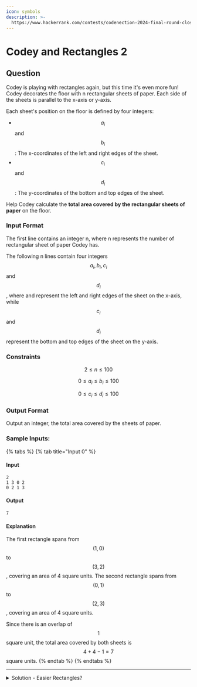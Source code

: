 ```yaml
---
icon: symbols
description: >-
  https://www.hackerrank.com/contests/codenection-2024-final-round-closed-category/challenges/cn24-19
---
```


# Codey and Rectangles 2

## Question

Codey is playing with rectangles again, but this time it's even more fun! Codey decorates the floor with n rectangular sheets of paper. Each side of the sheets is parallel to the x-axis or y-axis.

Each sheet's position on the floor is defined by four integers:

* $$a_i$$ and $$b_i$$: The x-coordinates of the left and right edges of the sheet.
* $$c_i$$ and $$d_i$$: The y-coordinates of the bottom and top edges of the sheet.

Help Codey calculate the **total area covered by the rectangular sheets of paper** on the floor.

### Input Format

The first line contains an integer n, where n represents the number of rectangular sheet of paper Codey has.

The following n lines contain four integers $$a_i,b_i,c_i$$ and $$d_i$$, where and represent the left and right edges of the sheet on the x-axis, while $$c_i$$ and $$d_i$$ represent the bottom and top edges of the sheet on the y-axis.

### Constraints

$$
2 \le n \le 100
$$

$$
0 \le a_i \le b_i \le 100
$$

$$
0 \le c_i \le d_i \le 100
$$

### Output Format

Output an integer, the total area covered by the sheets of paper.

### Sample Inputs:

{% tabs %}
{% tab title="Input 0" %}
#### Input

```
2
1 3 0 2
0 2 1 3
```

#### Output

```
7
```

#### Explanation

The first rectangle spans from $$(1,0)$$ to $$(3,2)$$, covering an area of 4 square units. The second rectangle spans from $$(0,1)$$ to $$(2, 3)$$, covering an area of 4 square units.

Since there is an overlap of $$1$$ square unit, the total area covered by both sheets is $$4 + 4 - 1 = 7$$ square units.
{% endtab %}
{% endtabs %}

***

<details>

<summary>Solution - Easier Rectangles?</summary>

This question is even easier than preliminary round, [Codey and Rectangles](../preliminary-round/codey-and-rectangles.md).

1. Create a 100 \* 100 array (yes, it is not that large)
2. Parse through the range and fill all the coordinate ranges to 1 (double for loop).
3. Count the total number which is 1. Problem solved.

Here's the code:

{% code overflow="wrap" lineNumbers="true" %}
```python
array = [[0 for _ in range(100)] for _ in range(100)]

n = int(input().strip())
for _ in range(n):
    x1, x2, y1, y2 = map(int, input().split())
    for i in range(x1, x2):
        for j in range(y1, y2):
            array[i][j] = 1

print(sum(row.count(1) for row in array))
```
{% endcode %}

</details>
